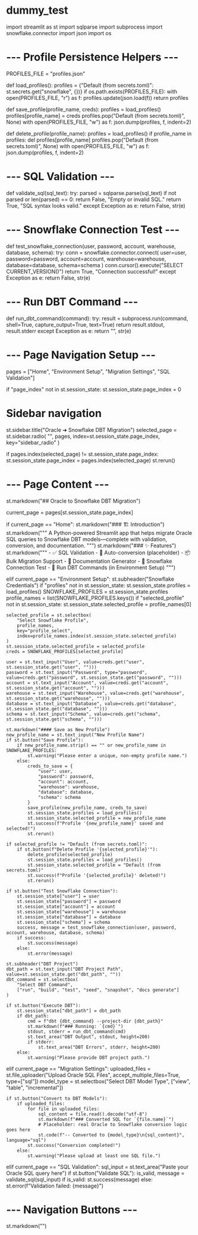 # dummy_test
import streamlit as st
import sqlparse
import subprocess
import snowflake.connector
import json
import os

# --- Profile Persistence Helpers ---

PROFILES_FILE = "profiles.json"

def load_profiles():
    profiles = {"Default (from secrets.toml)": st.secrets.get("snowflake", {})}
    if os.path.exists(PROFILES_FILE):
        with open(PROFILES_FILE, "r") as f:
            profiles.update(json.load(f))
    return profiles

def save_profile(profile_name, creds):
    profiles = load_profiles()
    profiles[profile_name] = creds
    profiles.pop("Default (from secrets.toml)", None)
    with open(PROFILES_FILE, "w") as f:
        json.dump(profiles, f, indent=2)

def delete_profile(profile_name):
    profiles = load_profiles()
    if profile_name in profiles:
        del profiles[profile_name]
    profiles.pop("Default (from secrets.toml)", None)
    with open(PROFILES_FILE, "w") as f:
        json.dump(profiles, f, indent=2)

# --- SQL Validation ---

def validate_sql(sql_text):
    try:
        parsed = sqlparse.parse(sql_text)
        if not parsed or len(parsed) == 0:
            return False, "Empty or invalid SQL."
        return True, "SQL syntax looks valid."
    except Exception as e:
        return False, str(e)

# --- Snowflake Connection Test ---

def test_snowflake_connection(user, password, account, warehouse, database, schema):
    try:
        conn = snowflake.connector.connect(
            user=user,
            password=password,
            account=account,
            warehouse=warehouse,
            database=database,
            schema=schema
        )
        conn.cursor().execute("SELECT CURRENT_VERSION()")
        return True, "Connection successful!"
    except Exception as e:
        return False, str(e)

# --- Run DBT Command ---

def run_dbt_command(command):
    try:
        result = subprocess.run(command, shell=True, capture_output=True, text=True)
        return result.stdout, result.stderr
    except Exception as e:
        return "", str(e)

# --- Page Navigation Setup ---

pages = ["Home", "Environment Setup", "Migration Settings", "SQL Validation"]

if "page_index" not in st.session_state:
    st.session_state.page_index = 0

# Sidebar navigation
st.sidebar.title("Oracle ➜ Snowflake DBT Migration")
selected_page = st.sidebar.radio(
    "", pages, index=st.session_state.page_index, key="sidebar_radio"
)

if pages.index(selected_page) != st.session_state.page_index:
    st.session_state.page_index = pages.index(selected_page)
    st.rerun()

# --- Page Content ---
st.markdown("## Oracle to Snowflake DBT Migration")

current_page = pages[st.session_state.page_index]

if current_page == "Home":
    st.markdown("### 🏗️ Introduction")
    st.markdown("""
    A Python-powered Streamlit app that helps migrate Oracle SQL queries to Snowflake DBT models—complete with validation, conversion, and documentation.
    """)
    st.markdown("### ✨ Features")
    st.markdown("""
    - ✅ SQL Validation
    - 🔄 Auto-conversion (placeholder)
    - 📦 Bulk Migration Support
    - 📘 Documentation Generator
    - 🧪 Snowflake Connection Test
    - 🚀 Run DBT Commands (in Environment Setup)
    """)

elif current_page == "Environment Setup":
    st.subheader("Snowflake Credentials")
    if "profiles" not in st.session_state:
        st.session_state.profiles = load_profiles()
    SNOWFLAKE_PROFILES = st.session_state.profiles
    profile_names = list(SNOWFLAKE_PROFILES.keys())
    if "selected_profile" not in st.session_state:
        st.session_state.selected_profile = profile_names[0]

    selected_profile = st.selectbox(
        "Select Snowflake Profile",
        profile_names,
        key="profile_select",
        index=profile_names.index(st.session_state.selected_profile)
    )
    st.session_state.selected_profile = selected_profile
    creds = SNOWFLAKE_PROFILES[selected_profile]
    
    user = st.text_input("User", value=creds.get("user", st.session_state.get("user", "")))
    password = st.text_input("Password", type="password", value=creds.get("password", st.session_state.get("password", "")))
    account = st.text_input("Account", value=creds.get("account", st.session_state.get("account", "")))
    warehouse = st.text_input("Warehouse", value=creds.get("warehouse", st.session_state.get("warehouse", "")))
    database = st.text_input("Database", value=creds.get("database", st.session_state.get("database", "")))
    schema = st.text_input("Schema", value=creds.get("schema", st.session_state.get("schema", "")))

    st.markdown("#### Save as New Profile")
    new_profile_name = st.text_input("New Profile Name")
    if st.button("Save Profile"):
        if new_profile_name.strip() == "" or new_profile_name in SNOWFLAKE_PROFILES:
            st.warning("Please enter a unique, non-empty profile name.")
        else:
            creds_to_save = {
                "user": user,
                "password": password,
                "account": account,
                "warehouse": warehouse,
                "database": database,
                "schema": schema
            }
            save_profile(new_profile_name, creds_to_save)
            st.session_state.profiles = load_profiles()
            st.session_state.selected_profile = new_profile_name
            st.success(f"Profile '{new_profile_name}' saved and selected!")
            st.rerun()

    if selected_profile != "Default (from secrets.toml)":
        if st.button(f"Delete Profile '{selected_profile}'"):
            delete_profile(selected_profile)
            st.session_state.profiles = load_profiles()
            st.session_state.selected_profile = "Default (from secrets.toml)"
            st.success(f"Profile '{selected_profile}' deleted!")
            st.rerun()

    if st.button("Test Snowflake Connection"):
        st.session_state["user"] = user
        st.session_state["password"] = password
        st.session_state["account"] = account
        st.session_state["warehouse"] = warehouse
        st.session_state["database"] = database
        st.session_state["schema"] = schema
        success, message = test_snowflake_connection(user, password, account, warehouse, database, schema)
        if success:
            st.success(message)
        else:
            st.error(message)

    st.subheader("DBT Project")
    dbt_path = st.text_input("DBT Project Path", value=st.session_state.get("dbt_path", ""))
    dbt_command = st.selectbox(
        "Select DBT Command",
        ["run", "build", "test", "seed", "snapshot", "docs generate"]
    )

    if st.button("Execute DBT"):
        st.session_state["dbt_path"] = dbt_path
        if dbt_path:
            cmd = f"dbt {dbt_command} --project-dir {dbt_path}"
            st.markdown(f"### Running: `{cmd}`")
            stdout, stderr = run_dbt_command(cmd)
            st.text_area("DBT Output", stdout, height=200)
            if stderr:
                st.text_area("DBT Errors", stderr, height=200)
        else:
            st.warning("Please provide DBT project path.")

elif current_page == "Migration Settings":
    uploaded_files = st.file_uploader("Upload Oracle SQL Files", accept_multiple_files=True, type=["sql"])
    model_type = st.selectbox("Select DBT Model Type", ["view", "table", "incremental"])

    if st.button("Convert to DBT Models"):
        if uploaded_files:
            for file in uploaded_files:
                sql_content = file.read().decode("utf-8")
                st.markdown(f"### Converted SQL for `{file.name}`")
                # Placeholder: real Oracle to Snowflake conversion logic goes here
                st.code(f"-- Converted to {model_type}\n{sql_content}", language="sql")
            st.success("Conversion completed!")
        else:
            st.warning("Please upload at least one SQL file.")

elif current_page == "SQL Validation":
    sql_input = st.text_area("Paste your Oracle SQL query here")
    if st.button("Validate SQL"):
        is_valid, message = validate_sql(sql_input)
        if is_valid:
            st.success(message)
        else:
            st.error(f"Validation failed: {message}")

# --- Navigation Buttons ---
st.markdown("")
